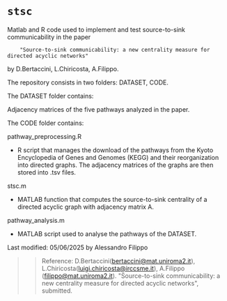`stsc` 
==========

Matlab and R code used to implement and test source-to-sink communicability in the paper

		"Source-to-sink communicability: a new centrality measure for directed acyclic networks" 

by D.Bertaccini, L.Chiricosta, A.Filippo.

The repository consists in two folders: DATASET, CODE.

The DATASET folder contains:

Adjacency matrices of the five pathways analyzed in the paper.

The CODE folder contains: 

pathway_preprocessing.R 	
- R script that manages the download of the pathways from the Kyoto Encyclopedia of Genes and Genomes (KEGG) and their reorganization into directed graphs. The adjacency matrices of the graphs are then stored into .tsv files.

stsc.m
- MATLAB function that computes the source-to-sink centrality of a directed acyclic graph with adjacency matrix A. 

pathway_analysis.m
- MATLAB script used to analyse the pathways of the DATASET. 

Last modified: 05/06/2025 by Alessandro Filippo 

>> Reference:
>>  D.Bertaccini(bertaccini@mat.uniroma2.it), L.Chiricosta(luigi.chiricosta@irccsme.it), A.Filippo (filippo@mat.uniroma2.it). "Source-to-sink communicability: a new centrality measure for directed acyclic networks", submitted.
>> 
